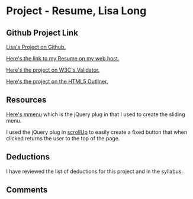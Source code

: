 # Project - Resume, Lisa Long

## Github Project Link
[Lisa's Project on Github.](https://github.com/longlife52/project_resume_long_lisa)

[Here's the link to my Resume on my web host.]()

[Here's the project on W3C's Validator.]()

[Here's the project on the HTML5 Outliner.]()

## Resources
[Here's mmenu](http://mmenu.frebsite.nl/) which is the jQuery plug in that I used to create the sliding menu.

I used the jQuery plug in [scrollUp](https://markgoodyear.com/labs/scrollup/) to easily create a fixed button that when clicked returns the user to the top of the page.

[]()

## Deductions
I have reviewed the list of deductions for this project and in the syllabus.

## Comments
